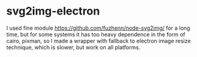 # svg2img-electron
I used fine module https://github.com/fuzhenn/node-svg2img/ for a long time,
but for some systems it has too heavy dependence in the form of cairo, pixman, so I made a wrapper with fallback to
electron image resize technique, which is slower, but work on all platforms.
